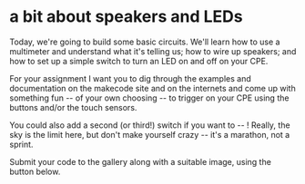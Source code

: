 # a bit about speakers and LEDs

Today, we're going to build some basic circuits. We'll learn how to use a multimeter and understand what it's telling us; how to wire up speakers; and how to set up a simple switch to turn an LED on and off on your CPE.

For your assignment I want you to dig through the examples and documentation on the makecode site and on the internets and come up with something fun -- of your own choosing -- to trigger on your CPE using the buttons and/or the touch sensors.

<!-- I'll give you a piezo disc in class. Be sure to hold onto it and be careful with it, we'll use it to make a contact mic next week. -->

You could also add a second (or third!) switch if you want to -- ! Really, the sky is the limit here, but don't make yourself crazy -- it's a marathon, not a sprint.

Submit your code to the gallery along with a suitable image, using the button below.
